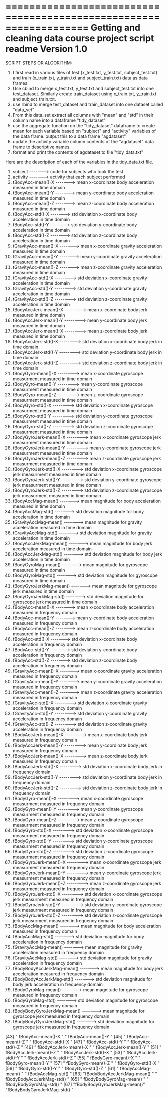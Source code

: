 ==================================================================
Getting and cleaning data course project script readme
Version 1.0
==================================================================
SCRIPT STEPS OR ALGORITHM:

1. I first read in various files of test (x_test.txt, y_test.txt, subject_test.txt) and train (x_train.txt, y_train.txt and subject_train.txt) data as data frames.
2. Use cbind to merge x_test.txt, y_test.txt and subject_test.txt into one test_dataset. Similarly create train_dataset using x_train.txt, y_train.txt and subject_train.txt.
3. use rbind to merge test_dataset and train_dataset into one dataset called "data_set"
4. From this data_set extract all columns with "mean" and "std" in their column name into a dataframe "tidy_dataset"
5. use the aggregate function on the "tidy_dataset" dataframe to create mean for each variable based on "subject" and "activity" variables of the data frame. output this to a data frame "agdataset"
6. update the activity variable column contents of the "agdataset" data frame to descriptive names.
7. format and print the contents of agdataset to file "tidy_data.txt"

Here are the description of each of the variables in the tidy_data.txt file.

 1. subject     			-------> code for subjects who took the test
 2. activity    			-------> activity that each subject performed
 3. tBodyAcc-mean()-X 		-------> mean x-coordinate body acceleration measured in time domain 
 4. tBodyAcc-mean()-Y		-------> mean y-coordinate body acceleration measured in time domain
 5. tBodyAcc-mean()-Z		-------> mean z-coordinate body acceleration measured in time domain
 6. tBodyAcc-std()-X        -------> std deviation x-coordinate body acceleration in time domain
 7. tBodyAcc-std()-Y        -------> std deviation y-coordinate body acceleration in time domain
 8. tBodyAcc-std()-Z        -------> std deviation z-coordinate body acceleration in time domain
 9. tGravityAcc-mean()-X    -------> mean x-coordinate gravity acceleration measured in time domain
 10. tGravityAcc-mean()-Y    -------> mean y-coordinate gravity acceleration measured in time domain
 11. tGravityAcc-mean()-Z    -------> mean z-coordinate gravity acceleration measured in time domain
 12. tGravityAcc-std()-X    --------> std deviation x-coordinate gravity acceleration in time domain
 13. tGravityAcc-std()-Y    --------> std deviation y-coordinate gravity acceleration in time domain
 14. tGravityAcc-std()-Z    --------> std deviation z-coordinate gravity acceleration in time domain
 15. tBodyAccJerk-mean()-X  --------> mean x-coordinate body jerk  measured in time domain
 16. tBodyAccJerk-mean()-Y  --------> mean y-coordinate body jerk  measured in time domain
 17. tBodyAccJerk-mean()-X  --------> mean z-coordinate body jerk  measured in time domain
 18. tBodyAccJerk-std()-X   --------> std deviation x-coordinate body jerk  in time domain
 19. tBodyAccJerk-std()-Y   --------> std deviation y-coordinate body jerk  in time domain
 20. tBodyAccJerk-std()-Z   --------> std deviation z-coordinate body jerk  in time domain
 21.  tBodyGyro-mean()-X    --------> mean x-coordinate gyroscope measurment measured in time domain
 22. tBodyGyro-mean()-Y    --------> mean y-coordinate gyroscope measurment measured in time domain
 23. tBodyGyro-mean()-Z    --------> mean z-coordinate gyroscope measurment measured in time domain
 24.  tBodyGyro-std()-X    --------> std deviation x-coordinate gyroscope  measurment measured in time domain
 25. tBodyGyro-std()-Y    --------> std deviation y-coordinate gyroscope measurment measured in time domain
 26. tBodyGyro-std()-Z    --------> std deviation z-coordinate gyroscope measurment measured in time domain
 27.  tBodyGyroJerk-mean()-X    --------> mean x-coordinate gyroscope jerk measurment measured in time domain
 28. tBodyGyroJerk-mean()-Y    --------> mean y-coordinate gyroscope jerk measurment measured in time domain
 29. tBodyGyroJerk-mean()-Z    --------> mean z-coordinate gyroscope jerk measurment measured in time domain
 30.  tBodyGyroJerk-std()-X    --------> std deviation x-coordinate gyroscope jerk  measurment measured in time domain
 31. tBodyGyroJerk-std()-Y    --------> std deviation y-coordinate gyroscope jerk measurment measured in time domain
 32. tBodyGyroJerk-std()-Z    --------> std deviation z-coordinate gyroscope jerk measurment measured in time domain
 33. tBodyAccMag-mean()		-------> mean magnitude for body acceleration measured in time domain 
 34. tBodyAccMag-std()      -------> std deviation magnitude for  body acceleration in time domain
 35. tGravityAccMag-mean()		-------> mean magnitude for gravity acceleration measured in time domain 
 36. tGravityAccMag-std()       -------> std deviation magnitude for  gravity acceleration in time domain
 37. tBodyAccJerkMag-mean()		-------> mean magnitude for body jerk acceleration measured in time domain 
 38. tBodyAccJerkMag-std()       -------> std deviation magnitude for  body jerk acceleration in time domain
 35. tBodyGyroMag-mean()		-------> mean magnitude for gyroscope measured in time domain 
 36. tBodyGyroMag-std()       -------> std deviation magnitude for  gyroscope measured in time domain
 37. tBodyGyroJerkMag-mean()		-------> mean magnitude for gyroscope jerk measured in time domain 
 38. tBodyGyroJerkMag-std()       -------> std deviation magnitude for  gyroscope jerk measured in time domain
 39. fBodyAcc-mean()-X 		-------> mean x-coordinate body acceleration measured in frequency domain 
 40. fBodyAcc-mean()-Y		-------> mean y-coordinate body acceleration measured in frequency domain
 41. fBodyAcc-mean()-Z		-------> mean z-coordinate body acceleration measured in frequency domain
 42. fBodyAcc-std()-X        -------> std deviation x-coordinate body acceleration in frequency domain
 43. fBodyAcc-std()-Y        -------> std deviation y-coordinate body acceleration in frequency domain
 44. fBodyAcc-std()-Z        -------> std deviation z-coordinate body acceleration in frequency domain
 45. fGravityAcc-mean()-X    -------> mean x-coordinate gravity acceleration measured in frequency domain
 46. fGravityAcc-mean()-Y    -------> mean y-coordinate gravity acceleration measured in frequency domain
 47. fGravityAcc-mean()-Z    -------> mean z-coordinate gravity acceleration measured in frequency domain
 48. fGravityAcc-std()-X    --------> std deviation x-coordinate gravity acceleration in frequency domain
 49. fGravityAcc-std()-Y    --------> std deviation y-coordinate gravity acceleration in frequency domain
 50. fGravityAcc-std()-Z    --------> std deviation z-coordinate gravity acceleration in frequency domain
 51. fBodyAccJerk-mean()-X  --------> mean x-coordinate body jerk  measured in frequency domain
 52. fBodyAccJerk-mean()-Y  --------> mean y-coordinate body jerk  measured in frequency domain
 53. fBodyAccJerk-mean()-X  --------> mean z-coordinate body jerk  measured in frequency domain
 54. fBodyAccJerk-std()-X   --------> std deviation x-coordinate body jerk  in frequency domain
 55. fBodyAccJerk-std()-Y   --------> std deviation y-coordinate body jerk  in frequency domain
 56. fBodyAccJerk-std()-Z   --------> std deviation z-coordinate body jerk  in frequency domain
 57.  fBodyGyro-mean()-X    --------> mean x-coordinate gyroscope measurment measured in frequency domain
 58. fBodyGyro-mean()-Y    --------> mean y-coordinate gyroscope measurment measured in frequency domain
 59. fBodyGyro-mean()-Z    --------> mean z-coordinate gyroscope measurment measured in frequency domain
 60.  fBodyGyro-std()-X    --------> std deviation x-coordinate gyroscope  measurment measured in frequency domain
 61. fBodyGyro-std()-Y    --------> std deviation y-coordinate gyroscope measurment measured in frequency domain
 62. fBodyGyro-std()-Z    --------> std deviation z-coordinate gyroscope measurment measured in frequency domain
 63.  fBodyGyroJerk-mean()-X    --------> mean x-coordinate gyroscope jerk measurment measured in frequency domain
 64. fBodyGyroJerk-mean()-Y    --------> mean y-coordinate gyroscope jerk measurment measured in frequency domain
 65. fBodyGyroJerk-mean()-Z    --------> mean z-coordinate gyroscope jerk measurment measured in frequency domain
 66.  fBodyGyroJerk-std()-X    --------> std deviation x-coordinate gyroscope jerk  measurment measured in frequency domain
 67. fBodyGyroJerk-std()-Y    --------> std deviation y-coordinate gyroscope jerk measurment measured in frequency domain
 68. fBodyGyroJerk-std()-Z    --------> std deviation z-coordinate gyroscope jerk measurment measured in frequency domain
 69. fBodyAccMag-mean()		-------> mean magnitude for body acceleration measured in frequency domain 
 70. fBodyAccMag-std()      -------> std deviation magnitude for  body acceleration in frequency domain
 71. fGravityAccMag-mean()		-------> mean magnitude for gravity acceleration measured in frequency domain 
 72. fGravityAccMag-std()       -------> std deviation magnitude for  gravity acceleration in frequency domain
 73. fBodyBodyAccJerkMag-mean()		-------> mean magnitude for body jerk acceleration measured in frequency domain 
 74. fBodyBodyAccJerkMag-std()       -------> std deviation magnitude for  body jerk acceleration in frequency domain
 75. fBodyGyroMag-mean()		-------> mean magnitude for gyroscope measured in frequency domain 
 76. fBodyGyroMag-std()       -------> std deviation magnitude for  gyroscope measured in frequency domain
 77. fBodyBodyGyroJerkMag-mean()		-------> mean magnitude for gyroscope jerk measured in frequency domain 
 78. fBodyBodyGyroJerkMag-std()       -------> std deviation magnitude for  gyroscope jerk measured in frequency domain
 



[43] "     fBodyAcc-mean()-X     " "     fBodyAcc-mean()-Y     "
[45] "     fBodyAcc-mean()-Z     " "     fBodyAcc-std()-X      "
[47] "     fBodyAcc-std()-Y      " "     fBodyAcc-std()-Z      "
[49] "   fBodyAccJerk-mean()-X   " "   fBodyAccJerk-mean()-Y   "
[51] "   fBodyAccJerk-mean()-Z   " "   fBodyAccJerk-std()-X    "
[53] "   fBodyAccJerk-std()-Y    " "   fBodyAccJerk-std()-Z    "
[55] "    fBodyGyro-mean()-X     " "    fBodyGyro-mean()-Y     "
[57] "    fBodyGyro-mean()-Z     " "     fBodyGyro-std()-X     "
[59] "     fBodyGyro-std()-Y     " "     fBodyGyro-std()-Z     "
[61] "    fBodyAccMag-mean()     " "     fBodyAccMag-std()     "
[63] "fBodyBodyAccJerkMag-mean() " " fBodyBodyAccJerkMag-std() "
[65] "  fBodyBodyGyroMag-mean()  " "  fBodyBodyGyroMag-std()   "
[67] "fBodyBodyGyroJerkMag-mean()" "fBodyBodyGyroJerkMag-std() "
